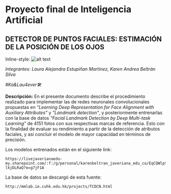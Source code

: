 # Proyecto final de Inteligencia Artificial

## DETECTOR DE PUNTOS FACIALES: ESTIMACIÓN DE LA POSICIÓN DE LOS OJOS

Inline-style: 
![alt text](https://github.com/laemD8/IA/one.png)

_Integrantes: Laura Alejandra Estupiñan Martínez, Karen Andrea Beltrán Silva_

_#Ka&Lau4ever🛠️_

**Descripción:** En el presente documento describe el procedimiento realizado para implementar las de redes neuronales convolucionales propuestas en 
_"Learning Deep Representation for Face Alignment with Auxiliary Attributes"_ y _"Landmark detection"_, y posteriormente entrenarlas con la base de datos 
_"Facial Landmark Detection by Deep Multi-task Learning"_ de 4151 fotos con sus respectivas marcas de referencia. Esto con la finalidad de evaluar su 
rendimiento a partir de la detección de atributos faciales, y así concluir el modelo de mayor capacidad en términos de precisión.

Los modelos entrenados están en el siguiente link:
```
https://livejaverianaedu-my.sharepoint.com/:f:/g/personal/karenbeltran_javeriana_edu_co/EqCQWlptRIdBvR5UfKBs20EBeNZEr6PjcaavC-lkjDLRaQ?e=g7jF1A
```

La base de datos se descargó de esta fuente:
```
http://mmlab.ie.cuhk.edu.hk/projects/TCDCN.html
```
